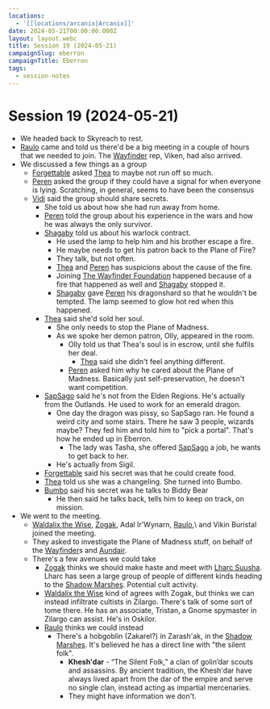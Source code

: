 ```yaml
---
locations:
  - '[[locations/arcanix|Arcanix]]'
date: 2024-05-21T00:00:00.000Z
layout: layout.webc
title: Session 19 (2024-05-21)
campaignSlug: eberron
campaignTitle: Eberron
tags:
  - session-notes
---
```

# Session 19 (2024-05-21)

- We headed back to Skyreach to rest.
- [Raulo](npcs/raulo.md) came and told us there'd be a big meeting in a couple of hours that we needed to join. The [Wayfinder](other/the-wayfinder-foundation.md) rep, Viken, had also arrived.
- We discussed a few things as a group
	- [Forgettable](pcs/forgettable.md) asked [Thea](pcs/thea.md) to maybe not run off so much.
	- [Peren](pcs/peren-ngintaku.md) asked the group if they could have a signal for when everyone is lying. Scratching, in general, seems to have been the consensus
	- [Vidi](pcs/vidi-veni.md) said the group should share secrets.
		- She told us about how she had run away from home.
		- [Peren](pcs/peren-ngintaku.md) told the group about his experience in the wars and how he was always the only survivor.
		- [Shagaby](pcs/shagaby.md) told us about his warlock contract. 
			- He used the lamp to help him and his brother escape a fire.
			- He maybe needs to get his patron back to the Plane of Fire?
			- They talk, but not often.
			- [Thea](pcs/thea.md) and [Peren](pcs/peren-ngintaku.md) has suspicions about the cause of the fire.
			- Joining [The Wayfinder Foundation](other/the-wayfinder-foundation.md) happened because of a fire that happened as well and [Shagaby](pcs/shagaby.md) stopped it.
			- [Shagaby](pcs/shagaby.md) gave [Peren](pcs/peren-ngintaku.md) his dragonshard so that he wouldn't be tempted. The lamp seemed to glow hot red when this happened.
		- [Thea](pcs/thea.md) said she'd sold her soul.
			- She only needs to stop the Plane of Madness.
			- As we spoke her demon patron, Olly, appeared in the room.
				- Olly told us that Thea's soul is in escrow, until she fulfils her deal.
					- [Thea](pcs/thea.md) said she didn't feel anything different.
				- [Peren](pcs/peren-ngintaku.md) asked him why he cared about the Plane of Madness. Basically just self-preservation, he doesn't want competition.
		- [SapSago](npcs/sapsago.md) said he's not from the Elden Regions. He's actually from the Outlands. He used to work for an emerald dragon.
			- One day the dragon was pissy, so SapSago ran. He found a weird city and some stairs. There he saw 3 people, wizards maybe? They fed him and told him to "pick a portal".  That's how he ended up in Eberron.
				- The lady was Tasha, she offered [SapSago](npcs/sapsago.md) a job, he wants to get back to her.
			- He's actually from Sigil.
		- [Forgettable](pcs/forgettable.md) said his secret was that he could create food.
		- [Thea](pcs/thea.md) told us she was a changeling. She turned into Bumbo.
		- [Bumbo](pcs/bumbo.md) said his secret was he talks to Biddy Bear
			- He then said he talks back, tells him to keep on track, on mission.
- We went to the meeting.
	- [Waldalix the Wise](npcs/waldalix-the-wise.md), [Zogak](npcs/zogak-shul.md), Adal Ir'Wynarn, [Raulo](npcs/raulo.md),\ and Vikin Buristal joined the meeting.
	- They asked to investigate the Plane of Madness stuff, on behalf of the [Wayfinder](other/the-wayfinder-foundation.md)s and [Aundair](locations/aundair.md).
	- There's a few avenues we could take
		- [Zogak](npcs/zogak-shul.md) thinks we should make haste and meet with [Lharc Suusha](npcs/lharc-suusha.md). Lharc has seen a large group of people of different kinds heading to the [Shadow Marshes](locations/shadow-marches.md). Potential cult activity.
		- [Waldalix the Wise](npcs/waldalix-the-wise.md) kind of agrees with Zogak, but thinks we can instead infiltrate cultists in Zilargo. There's talk of some sort of tome there. He has an associate, Tristan, a Gnome spymaster in Zilargo can assist. He's in Oskilor.
		- [Raulo](npcs/raulo.md) thinks we could instead 
			- There's a hobgoblin (Zakarel?) in Zarash'ak, in the [Shadow Marshes](locations/shadow-marches.md). It's believed he has a direct line with "the silent folk".
				- **Khesh'dar** - “The Silent Folk,” a clan of golin’dar scouts and assassins. By ancient tradition, the Khesh'dar have always lived apart from the dar of the empire and serve no single clan, instead acting as impartial mercenaries.
				- They might have information we don't.
